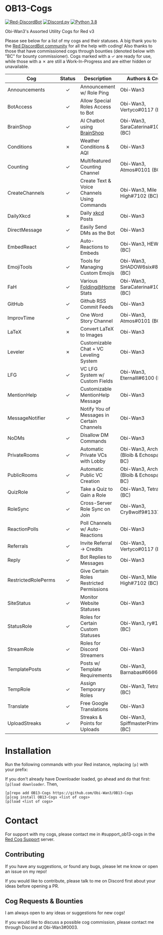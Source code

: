 # OB13-Cogs
[![Red-DiscordBot](https://img.shields.io/badge/Red--DiscordBot-V3-red.svg)](https://github.com/Cog-Creators/Red-DiscordBot)
[![Discord.py](https://img.shields.io/badge/Discord.py-rewrite-blue.svg)](https://github.com/Rapptz/discord.py/tree/rewrite)
[![Python 3.8](https://img.shields.io/pypi/pyversions/Red-Discordbot)](https://www.python.org/downloads/)

Obi-Wan3's Assorted Utility Cogs for Red v3

Please see below for a list of my cogs and their statuses. 
A big thank you to the [Red DiscordBot community](https://discord.gg/red) for all the help with coding! 
Also thanks to those that have commissioned cogs through bounties (denoted below with "BC" for bounty commissioner). 
Cogs marked with a ✓ are ready for use, while those with a ✗ are still a Work-In-Progress and are either hidden or unavailable.

| Cog | Status | Description | Authors & Credits |
| --- | :---: | --- | --- |
| Announcements | ✓ | Announcement w/ Role Ping | Obi-Wan3 |
| BotAccess | ✓ | Allow Special Roles Access to Bot | Obi-Wan3, Vertyco#0117 (BC) |
| BrainShop | ✓ | AI Chatbot using [BrainShop](https://brainshop.ai/) | Obi-Wan3, SaraCaterina#1015 (BC) |
| Conditions | ✗ | Weather Conditions & AQI | Obi-Wan3 |
| Counting | ✓ | Multifeatured Counting Channel | Obi-Wan3, Atmos#0101 (BC) |
| CreateChannels | ✓ | Create Text & Voice Channels Using Commands | Obi-Wan3, Mile High#7102 (BC) |
| DailyXkcd | ✗ | Daily [xkcd](http://xkcd.com/) Posts | Obi-Wan3 |
| DirectMessage | ✓ | Easily Send DMs as the Bot | Obi-Wan3 |
| EmbedReact | ✓ | Auto-Reactions to Embeds | Obi-Wan3, HEW#6942 (BC) |
| EmojiTools | ✓ | Tools for Managing Custom Emojis | Obi-Wan3, SHADOW6six#8807 (BC) |
| FaH | ✓ | Various [Folding@Home](https://foldingathome.org/) Stats | Obi-Wan3, SaraCaterina#1015 (BC) |
| GitHub | ✓ | Github RSS Commit Feeds | Obi-Wan3 |
| ImprovTime | ✓ | One Word Story Channel | Obi-Wan3, Atmos#0101 (BC) |
| LaTeX | ✗ | Convert LaTeX to Images | Obi-Wan3 |
| Leveler | ✗ | Customizable Chat + VC Leveling System | Obi-Wan3 |
| LFG | ✓ | VC LFG System w/ Custom Fields | Obi-Wan3, Eternalll#6100 (BC) |
| MentionHelp | ✓ | Customizable MentionHelp Message | Obi-Wan3 |
| MessageNotifier | ✓ | Notify You of Messages in Certain Channels | Obi-Wan3 |
| NoDMs | ✓ | Disallow DM Commands | Obi-Wan3 |
| PrivateRooms | ✓ | Automatic Private VCs with Lobby | Obi-Wan3, Archetype (Bloib & Echospawn, BC) |
| PublicRooms | ✓ | Automatic Public VC Creation | Obi-Wan3, Archetype (Bloib & Echospawn, BC) |
| QuizRole | ✓ | Take a Quiz to Gain a Role | Obi-Wan3, Tetra#0001 (BC) |
| RoleSync | ✓ | Cross-Server Role Sync on Join | Obi-Wan3, Cry8wolf9#1337 (BC) |
| ReactionPolls | ✓ | Poll Channels w/ Auto-Reactions | Obi-Wan3 |
| Referrals | ✓ | Invite Referral -> Credits | Obi-Wan3, Vertyco#0117 (BC) |
| Reply | ✓ | Bot Replies to Messages | Obi-Wan3 |
| RestrictedRolePerms | ✓ | Give Certain Roles Restricted Permissions | Obi-Wan3, Mile High#7102 (BC) |
| SiteStatus | ✓ | Monitor Website Statuses | Obi-Wan3 |
| StatusRole | ✓ | Roles for Certain Custom Statuses | Obi-Wan3, ry#1000 (BC) |
| StreamRole | ✓ | Roles for Discord Streamers | Obi-Wan3 |
| TemplatePosts | ✓ | Posts w/ Template Requirements | Obi-Wan3, Barnabas#6666 (BC) |
| TempRole | ✓ | Assign Temporary Roles | Obi-Wan3, Tetra#0001 (BC) |
| Translate | ✓ | Free Google Translations | Obi-Wan3 |
| UploadStreaks | ✓ | Streaks & Points for Uploads | Obi-Wan3,  SpiffmasterPrime#8931 (BC)|

# Installation
Run the following commands with your Red instance, replacing `[p]` with your prefix:

If you don't already have Downloader loaded, go ahead and do that first: `[p]load downloader`. Then, 
```
[p]repo add OB13-Cogs https://github.com/Obi-Wan3/OB13-Cogs
[p]cog install OB13-Cogs <list of cogs>
[p]load <list of cogs>
```

# Contact
For support with my cogs, please contact me in #support_ob13-cogs in the [Red Cog Support](https://discord.gg/GET4DVk) server.


## Contributing
If you have any suggestions, or found any bugs, please let me know or open an issue on my repo!

If you would like to contribute, please talk to me on Discord first about your ideas before opening a PR.


## Cog Requests & Bounties
I am always open to any ideas or suggestions for new cogs! 

If you would like to discuss a possible cog commission, please contact me through Discord at Obi-Wan3#0003.
